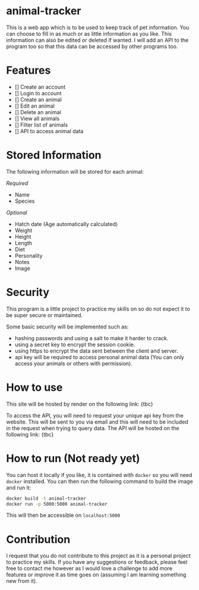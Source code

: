 # animal-tracker

This is a web app which is to be used to keep track of pet information. You can choose to fill in as much or as little information as you like. This information can also be edited or deleted if wanted. I will add an API to the program too so that this data can be accessed by other programs too.

# Features

- [] Create an account
- [] Login to account
- [] Create an animal
- [] Edit an animal
- [] Delete an animal
- [] View all animals
- [] Filter list of animals
- [] API to access animal data

# Stored Information

The following information will be stored for each animal:

*Required*
- Name
- Species

*Optional*
- Hatch date (Age automatically calculated)
- Weight
- Height
- Length
- Diet
- Personality
- Notes
- Image


# Security 

This program is a little project to practice my skills on so do not expect it to be super secure or maintained.

Some basic security will be implemented such as:
- hashing passwords and using a salt to make it harder to crack.
- using a secret key to encrypt the session cookie.
- using https to encrypt the data sent between the client and server.
- api key will be required to access personal animal data (You can only access your animals or others with permission).

# How to use

This site will be hosted by render on the following link: {tbc}

To access the API, you will need to request your unique api key from the website. This will be sent to you via email and this will need to be included in the request when trying to query data. The API will be hosted on the following link: {tbc}

# How to run (Not ready yet)

You can host it locally if you like, it is contained with `docker` so you will need `docker` installed. You can then run the following command to build the image and run it:

```bash
docker build -t animal-tracker
docker run -p 5000:5000 animal-tracker
```

This will then be accessible on `localhost:5000`

# Contribution

I request that you do not contribute to this project as it is a personal project to practice my skills. If you have any suggestions or feedback, please feel free to contact me however as I would love a challenge to add more features or improve it as time goes on (assuming I am learning something new from it).
